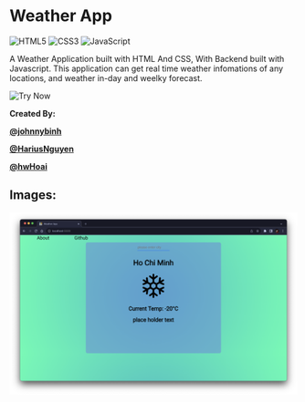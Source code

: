 # Weather App
![HTML5](https://img.shields.io/badge/html5-%23E34F26.svg?style=for-the-badge&logo=html5&logoColor=white) ![CSS3](https://img.shields.io/badge/css3-%231572B6.svg?style=for-the-badge&logo=css3&logoColor=white) 
![JavaScript](https://img.shields.io/badge/javascript-%23323330.svg?style=for-the-badge&logo=javascript&logoColor=%23F7DF1E)

A Weather Application built with HTML And CSS, With Backend built with Javascript. This application can get real time weather infomations of any locations, and weather in-day and weelky forecast.

![Try Now](https://johnnybinh.github.io/gdsc-g4-weatherapp/)



**Created By:**

[**@johnnybinh**](https://github.com/johnnybinh)

[**@HariusNguyen**](https://github.com/johnnybinh/gdsc-g4-weatherapp/commits?author=HariusNguyen "View all commits by HariusNguyen")

[**@hwHoai**](https://github.com/hwHoai)

## Images:

![Image ](image-2.png)
